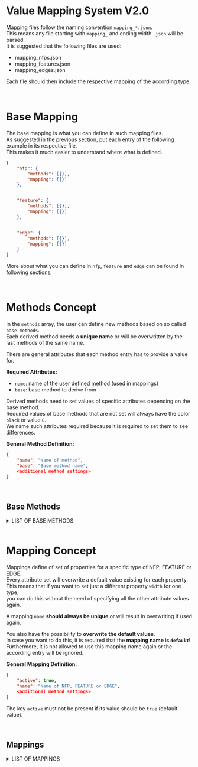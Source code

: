 # Value Mapping System V2.0

Mapping files follow the naming convention `mapping_*.json`.  
This means any file starting with `mapping_` and ending width `.json` will be parsed.  
It is suggested that the following files are used:  
- mapping_nfps.json
- mapping_features.json
- mapping_edges.json

Each file should then include the respective mapping of the according type.  


<br/>

# Base Mapping

The base mapping is what you can define in such mapping files.  
As suggested in the previous section, put each entry of the following example in its respective file.  
This makes it much easier to understand where what is defined.  

```json
{
    "nfp": {
        "methods": [{}],
        "mapping": [{}]
    },


    "feature": {
        "methods": [{}],
        "mapping": [{}]
    },


    "edge": {
        "methods": [{}],
        "mapping": [{}]
    }
}
```

More about what you can define in `nfp`, `feature` and `edge` can be found in following sections.  


<br/>

# Methods Concept

In the `methods` array, the user can define new methods based on so called `base methods`.  
Each derived method needs a **unique name** or will be overwritten by the last methods of the same name.  

There are general attributes that each method entry has to provide a value for.  

**Required Attributes:**  
- `name`: name of the user defined method (used in mappings)
- `base`: base method to derive from

Derived methods need to set values of specific attributes depending on the base method.  
Required values of base methods that are not set will always have the color `black` or value `0`.  
We name such attributes required because it is required to set them to see differences.  

**General Method Definition:**  
```json
{
    "name": "Name of method",
    "base": "Base method name",
    <additional method settings>
}
```

<br/>

## Base Methods

<details><summary>LIST OF BASE METHODS</summary>

<br/>

<details><summary>COLOR METHODS</summary>

#### Color_Scale

This method maps the current value of the NFP on a color scale.  
There is always a minimum and maximum value for each NFP  
which can either be relative to the file (local) or to the whole software system (global).  
The values of the minimum and maximum are calculated but can also be set to be fixed.  
For instance, if the current value is 10, the min. is 0 and the max. 20,  
then 10 is 50% on the color scale which would result in half of the first and half of the second color.  

**Example Definition:**  
```json
{
    "name": "Green_Blue",
    "base": "Color_Scale",
    "from": "0.4, 1.0, 0.4, 0.1",
    "to": "0.4, 0.4, 1.0, 1.0"
}
```

**Additional Required Attributes:**
- `from`: first color on scale (r, g, b, a) - `float` values in range 0-1
- `to`: second color on scale (r, g, b, a) - `float` values in range 0-1

**Optional Attributes:**
- None

**Planned:**  
- `steps`: affect smoothness of mapping curve - `int` in range 0-10

Note that the following **optional attributes were moved to general mapping**:  
- `min`: set minimum NFP value (overwrites calculated one!)
- `max`: set maximum NFP value (overwrites calculated one!)


#### Color_Fixed

This method provides the possibility to set a fixed color.  
It is especially useful for the NFP heightmap, features and edges.  

**Example Definition:**  
```json
{
    "name": "Green",
    "base": "Color_Fixed",
    "color": "0.4, 1.0, 0.4, 0.1"
}
```

**Additional Required Attributes:**
- `color`: fixed color value (r, g, b, a) - `float` values in range 0-1

**Optional Attributes:**
- *None*

</details>


<br/>

<details><summary>WIDTH METHODS</summary>

#### Width_Scale

This method maps a current value of an edge on its width in a range.  
It is used together with the minimum and maximum of this edge types values.  

**Example Definition:**  
```json
{
    "name": "Width_1-10",
    "base": "Width_Scale",
    "from": 1,
    "to": 10
}
```

**Additional Required Attributes:**  
- `from`: min. range value - `float` in range 0-100
- `to`: max. range value - `float` in range 0-100

**Optional Attributes:**  
- None

**Planned:**  
- `steps`: affect smoothness of mapping curve - `int` in range 0-10

Note that the following **optional attributes were moved to general mapping**:  
- `min`: set minimum edge type value (overwrites calculated one!)
- `max`: set maximum edge type value (overwrites calculated one!)


#### Width_Fixed

This method provides the possibility to set a fixed width of an edge.  

**Example Definition:**  
```json
{
    "name": "Width_1",
    "base": "Width_Fixed",
    "value": 1
}
```

**Additional Required Attributes:**
- `color`: fixed width value - `float` in range 0-1

**Optional Attributes:**
- *None*


</details>
</details>


<br/>

# Mapping Concept

Mappings define of set of properties for a specific type of NFP, FEATURE or EDGE.  
Every attribute set will overwrite a default value existing for each property.  
This means that if you want to set just a different property `width` for one type,  
you can do this without the need of specifying all the other attribute values again.  

A mapping `name` **should always be unique** or will result in overwriting if used again.  

You also have the possibility to **overwrite the default values**.  
In case you want to do this, it is required that the **mapping name is `default`**!  
Furthermore, it is not allowed to use this mapping name again or the according entry will be ignored.  

**General Mapping Definition:**  
```json
{
    "active": true,
    "name": "Name of NFP, FEATURE or EDGE",
    <additional method settings>
}
```

The key `active` must not be present if its value should be `true` (default value).  


<br/>

## Mappings

<details><summary>LIST OF MAPPINGS</summary>

<br/>

<details><summary>NFP MAPPING</summary>

## NFP Mapping

NFP is short for `non functional property`.  
For instance, such can describe the `performance`, `memory` or similar measured properties.  
NFPs are shown by either `region marking` where a color highlights a code section,  
or by a `heightmap` shown next to a code window.  
You can change the color mapping of the marked regions.  

#### General NFP Mapping

The general mapping looks like shown below.  
As already mentioned, you can change color attributes.  

```json
{
    "nfp": {
        "methods": [],
        "mapping": [
            {
                "active": true,
                "name": "Name of non-functional property",
                "color": {
                    "default": "Color method name for region-marking visualization",
                    "heightmap": "Color method name for heightmap visualization"
                },
                "unit": "ms"
            }
        ]
    }
}
```

There are a few methods available that you can use to change the color mapping.  
It is required that the `name` of the NFP matches a property of type "nfp" in the regions files to work as desired.  
If the respective nfp region property is not defined, this mapping will be ignored.  

**Optional Attributes:**  
- `minValue`: set minimum NFP value (overwrites the calculated one!) (values below will be set to this one)
- `maxValue`: set maximum NFP value (overwrites the calculated one!) (values above will be set to this one)
- `unit`: set the unit of values

#### NFP Base Methods

To change the color of the `default` visualization (code marking) or the heightmap,  
there are the following `base` methods available to use.  

- [Color_Scale](#color_scale)
- [Color_Fixed](#color_fixed)

</details>


<br/>

<details><summary>FEATURE MAPPING</summary>

## FEATURE Mapping

Features are shown on the left side of a code window and above.  
They tell which feature affects which code regions.  
It is required to set their color to make them distinguishable.  

#### General FEATURE Mapping

The general mapping looks like shown below.  

```json
{
    "feature": {
        "methods": [],
        "mapping": [
            {
                "active": true,
                "name": "Name of the feature",
                "color": "Fixed color method name"
            }
        ]
    }
}
```
  
It is required that the `name` of the mapping matches a feature name to work as desired.  
If the respective feature is not defined, this mapping will have no effect.  

#### FEATURE Base Methods

To change the color of the feature, there are the following `base` methods available to use.  

- [Color_Fixed](#color_fixed)

</details>


<br/>

<details><summary>EDGE MAPPING</summary>

## EDGE Mapping

An edge is a connection between nodes and regions inside or across code windows.  
They can have many different attributes like color, width or even curvature.  

#### General EDGE Mapping

The general mapping looks like shown below.  

```json
{
    "edge": {
        "methods": [],
        "mapping": [
            {
                "active": true,
                "name": "Name of edge type",
                "color": {
                    "relative_to": <none / direction / value>,
                    "method": "Name of color method or nothing for <region>"
                },
                "width": "Name of width method",
                "steps": 2-100,
                "curve_strength": 0-1,
                "curve_noise": 0-0.5
            }
        ]
    }
}
```
It is required that the `name` of the mapping matches an edge name to work as desired.  
If the respective edge is not defined, this mapping will have no effect.  

**Attributes:**
- `color -> relative_to`: what the color should be relative to - `string` of either "none", direction", "value" or "region"
- `color -> method`: the color method to use (should be scale method if relative to value)
- `steps`: points the edge consists of - `int` in range 2-100
- `curve_strength`: strength of the bezier curve - `float` in range 0-1
- `curve_noise`: noise added to curve strength (make lines with same strength distinguishable) - `float` in range 0-0.5

**Optional Attributes:**  
- `minValue`: set minimum value of an edge type (overwrites the calculated one!)
- `maxValue`: set maximum value of an edge type (overwrites the calculated one!)

**Planned:**
- `color -> relative_to`: additional type "region" to use the color of the region connected to

#### EDGE Base Methods

To change the color of the edge, there are the following `base` methods available to use.  

- [Color_Scale](#color_scale)
- [Color_Fixed](#color_fixed)

To change the width of the edge, there are the following `base` methods available to use.  

- [Width_Scale](#width_scale)
- [Width_Fixed](#width_fixed)

</details>

<br/>

<details><summary>FILENAME MAPPING</summary>

## FILENAME Mapping

Filename mappings can be used to color specific files based on their name.  
This color can then show, for instance, the distribution of a specific type
or allow to mark some important/relevant files for quick finding in the
directory hierarchy and *Code City* visualizations.

#### General FILENAME Mapping

The general mapping looks like shown below.  

```json
{
    "filename": {
        "methods": [],
        "mapping": [
            {
                "name": "C++",
                "query": {
                    "method": "endswith",
                    "values": [".cc", ".cpp", ".h", ".c"]
                },
                "color": "Light_Blue"
            },
            {
                "name": "Special Files",
                "query": {
                    "method": "regex",
                    "values": [".*special.*"]
                },
                "color": "Red"
            }
        ]
    }
}
```
  
The `name` of the mapping should be unique.  
Using the `query` object, it is possible to define how according files are found.  
You could either use `endswith` or `regex` for the method. According to your choose,
the values you provide are treated differently.

**Attributes:**
- `name`: Unique name of the mapping - `string`
- `query -> method`: Method used to use together with values - `string` , either "startswith", endswith" or "regex"
- `query -> values`: The values/patterns to use the according method on - `list of strings`
- `color`: the color method to use

#### FILENAME Base Methods

To apply a specific color to a file, there are the following `base` methods available for use.  

- [Color_Fixed](#color_fixed)

</details>

</details>
